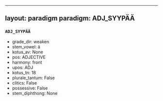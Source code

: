 
---
layout: paradigm
paradigm: ADJ_SYYPÄÄ
---
### ` ADJ_SYYPÄÄ `


* grade_dir: weaken
* stem_vowel: ä
* kotus_av: None
* pos: ADJECTIVE
* harmony: front
* upos: ADJ
* kotus_tn: 18
* plurale_tantum: False
* clitics: False
* possessive: False
* stem_diphthong: None
